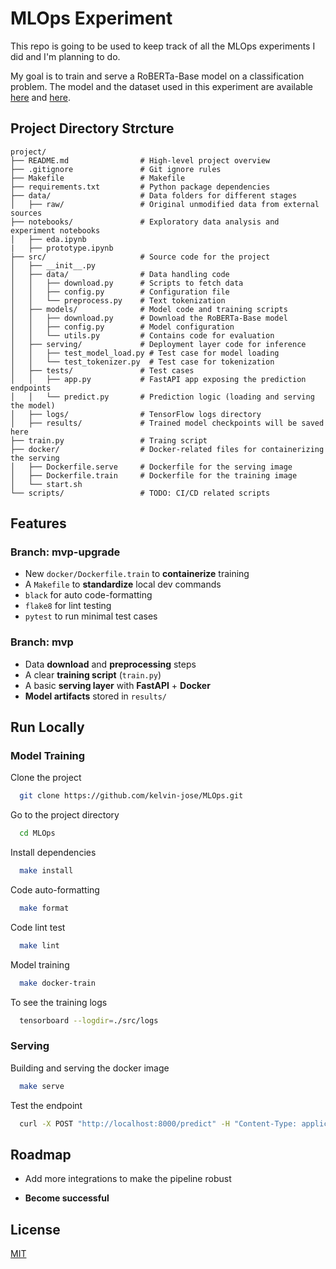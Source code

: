 # MLOps Experiment

This repo is going to be used to keep track of all the MLOps experiments I did and I'm planning to do.

My goal is to train and serve a RoBERTa-Base model on a classification problem. The model and the dataset used in this experiment are available [here](https://huggingface.co/distilbert/distilroberta-base) and [here](https://huggingface.co/datasets/dair-ai/emotion).

## Project Directory Strcture

```
project/
├── README.md                # High-level project overview
├── .gitignore               # Git ignore rules
├── Makefile                 # Makefile
├── requirements.txt         # Python package dependencies
├── data/                    # Data folders for different stages
│   ├── raw/                 # Original unmodified data from external sources
├── notebooks/               # Exploratory data analysis and experiment notebooks
│   ├── eda.ipynb
|   ├── prototype.ipynb  
├── src/                     # Source code for the project
│   ├── __init__.py
│   ├── data/                # Data handling code
│   │   ├── download.py      # Scripts to fetch data
│   │   ├── config.py        # Configuration file
│   │   └── preprocess.py    # Text tokenization
│   ├── models/              # Model code and training scripts
│   │   ├── download.py      # Download the RoBERTa-Base model
│   │   ├── config.py        # Model configuration
│   │   └── utils.py         # Contains code for evaluation
│   ├── serving/             # Deployment layer code for inference
│   │   ├── test_model_load.py # Test case for model loading 
│   │   └── test_tokenizer.py  # Test case for tokenization
│   ├── tests/               # Test cases
│   │   ├── app.py           # FastAPI app exposing the prediction endpoints
│   │   └── predict.py       # Prediction logic (loading and serving the model)
│   ├── logs/                # TensorFlow logs directory
│   ├── results/             # Trained model checkpoints will be saved here
├── train.py                 # Traing script
├── docker/                  # Docker-related files for containerizing the serving
│   ├── Dockerfile.serve     # Dockerfile for the serving image
│   ├── Dockerfile.train     # Dockerfile for the training image
│   └── start.sh
└── scripts/                 # TODO: CI/CD related scripts
```
## Features
### Branch: mvp-upgrade
- New ```docker/Dockerfile.train``` to **containerize** training
- A ```Makefile``` to **standardize** local dev commands
- ```black``` for auto code-formatting
- ```flake8``` for lint testing
- ```pytest``` to run minimal test cases

### Branch: mvp
- Data **download** and **preprocessing** steps
- A clear **training script** (```train.py```)
- A basic **serving layer** with **FastAPI** + **Docker**
- **Model artifacts** stored in ```results/```

## Run Locally

### Model Training
Clone the project

```bash
  git clone https://github.com/kelvin-jose/MLOps.git
```

Go to the project directory

```bash
  cd MLOps
```

Install dependencies

```bash
  make install
```

Code auto-formatting

```bash
  make format
```

Code lint test

```bash
  make lint
```

Model training

```bash
  make docker-train
```

To see the training logs

```bash
  tensorboard --logdir=./src/logs
```

### Serving
Building and serving the docker image

```bash
  make serve
```

Test the endpoint

```bash
  curl -X POST "http://localhost:8000/predict" -H "Content-Type: application/json" -d '{"text": "Your sample input"}'
```

## Roadmap

- Add more integrations to make the pipeline robust

- **Become successful**


## License

[MIT](https://choosealicense.com/licenses/mit/)
